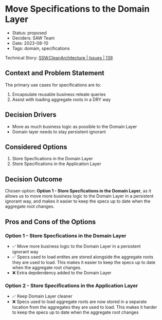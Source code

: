 # Move Specifications to the Domain Layer

- Status: proposed
- Deciders: SAW Team
- Date: 2023-08-10
- Tags: domain, specifications

Technical Story: [SSW.CleanArchitecture | Issues | 139](https://github.com/SSWConsulting/SSW.CleanArchitecture/issues/139)

## Context and Problem Statement

The primary use cases for specifications are to:

1. Encapsulate reusable business releate queries
2. Assist with loading aggregate roots in a DRY way

## Decision Drivers

- Move as much business logic as possible to the Domain Layer
- Domain layer needs to stay persistent ignorant

## Considered Options

1. Store Specfications in the Domain Layer
2. Store Specifications in the Application Layer

## Decision Outcome

Chosen option: **Option 1 - Store Specfications in the Domain Layer**, as it allows us to move more business logic to the Domain Layer in a persistent ignorant way, and makes it easier to keep the specs up to date when the aggregate root changes.

## Pros and Cons of the Options

### Option 1 - Store Specfications in the Domain Layer

- ✅ Move more business logic to the Domain Layer in a persistent ignorant way
- ✅ Specs used to load entites are stored alongside the aggregate roots they are used to load.  This makes it easier to keep the specs up to date when the aggregate root changes.
- ❌ Extra depdendency added to the Domain Layer

### Option 2 - Store Specifications in the Application Layer

- ✅ Keep Domain Layer cleaner
- ❌ Specs used to load aggregate roots are now stored in a separate location from the aggregates they are used to load.  This makes it harder to keep the specs up to date when the aggregate root changes 
